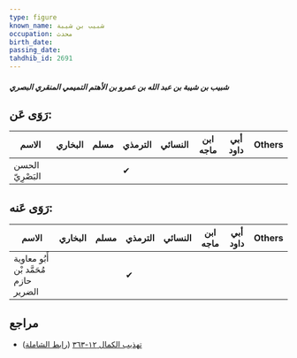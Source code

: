 ```yaml
---
type: figure
known_name: شبيب بن شيبة
occupation: محدث
birth_date:
passing_date:
tahdhib_id: 2691
---
```

##### شبيب بن شيبة بن عبد الله بن عمرو بن الأهتم التميمي المنقري البصري

## رَوَى عَن:
| الاسم            | البخاري | مسلم | الترمذي | النسائي | ابن ماجه | أبي داود | Others |
| ---------------- | ------- | ---- | ------- | ------- | -------- | -------- | ------ |
| الحسن البَصْرِيّ |         |      | ✔       |         |          |          |        |
## رَوَى عَنه:
| الاسم                                 | البخاري | مسلم | الترمذي | النسائي | ابن ماجه | أبي داود | Others |
| ------------------------------------- | ------- | ---- | ------- | ------- | -------- | -------- | ------ |
| أَبُو معاوية مُحَمَّد بْن حازم الضرير |         |      | ✔       |         |          |          |        |
## مراجع
- [تهذيب الكمال ١٢-٣٦٣](obsidian://open?vault=Tahdhib-al-Kamal&file=Figures/٢٦٩١-شبيب%20بن%20شيبة%20بن%20عبد%20الله%20بن%20عمرو%20بن%20الأهتم%20التميمي%20المنقري%20البصري) ([رابط الشاملة](https://shamela.ws/book/3722/6136))